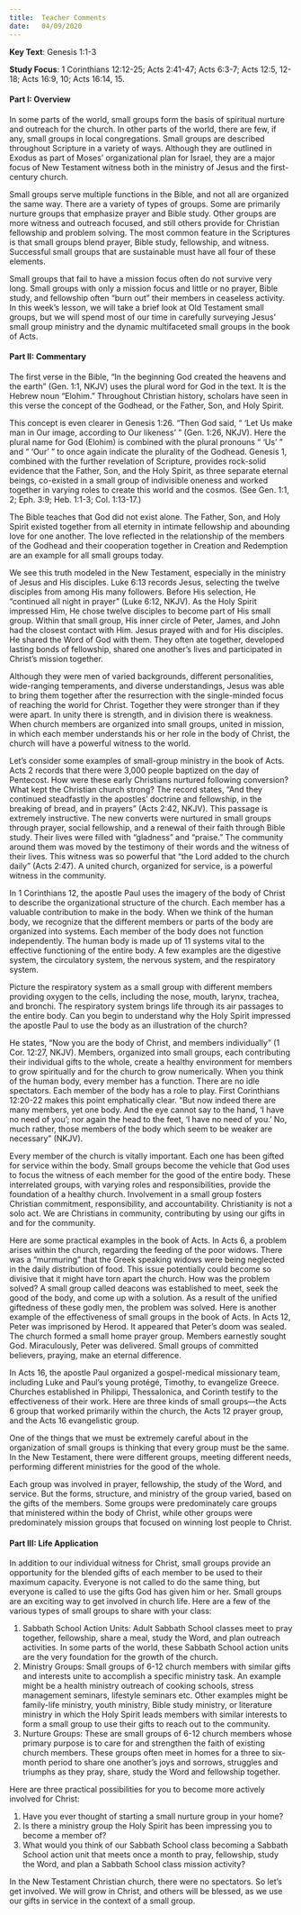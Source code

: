 ```yaml
---
title:  Teacher Comments
date:   04/09/2020
---
```


**Key Text**: Genesis 1:1-3

**Study Focus**: 1 Corinthians 12:12-25; Acts 2:41-47; Acts 6:3-7; Acts 12:5, 12-18; Acts 16:9, 10; Acts 16:14, 15.

#### Part I: Overview

In some parts of the world, small groups form the basis of spiritual nurture and outreach for the church. In other parts of the world, there are few, if any, small groups in local congregations. Small groups are described throughout Scripture in a variety of ways. Although they are outlined in Exodus as part of Moses’ organizational plan for Israel, they are a major focus of New Testament witness both in the ministry of Jesus and the first-century church. 

Small groups serve multiple functions in the Bible, and not all are organized the same way. There are a variety of types of groups. Some are primarily nurture groups that emphasize prayer and Bible study. Other groups are more witness and outreach focused, and still others provide for Christian fellowship and problem solving. The most common feature in the Scriptures is that small groups blend prayer, Bible study, fellowship, and witness. Successful small groups that are sustainable must have all four of these elements. 

Small groups that fail to have a mission focus often do not survive very long. Small groups with only a mission focus and little or no prayer, Bible study, and fellowship often “burn out” their members in ceaseless activity. In this week’s lesson, we will take a brief look at Old Testament small groups, but we will spend most of our time in carefully surveying Jesus’ small group ministry and the dynamic multifaceted small groups in the book of Acts.

#### Part II: Commentary

The first verse in the Bible, “In the beginning God created the heavens and the earth” (Gen. 1:1, NKJV) uses the plural word for God in the text. It is the Hebrew noun “Elohim.” Throughout Christian history, scholars have seen in this verse the concept of the Godhead, or the Father, Son, and Holy Spirit. 

This concept is even clearer in Genesis 1:26. “Then God said, “ ‘Let Us make man in Our image, according to Our likeness’ ” (Gen. 1:26, NKJV). Here the plural name for God (Elohim) is combined with the plural pronouns “ ‘Us’ ” and “ ‘Our’ ” to once again indicate the plurality of the Godhead. Genesis 1, combined with the further revelation of Scripture, provides rock-solid evidence that the Father, Son, and the Holy Spirit, as three separate eternal beings, co-existed in a small group of indivisible oneness and worked together in varying roles to create this world and the cosmos. (See Gen. 1:1, 2; Eph. 3:9; Heb. 1:1-3; Col. 1:13-17.)

The Bible teaches that God did not exist alone. The Father, Son, and Holy Spirit existed together from all eternity in intimate fellowship and abounding love for one another. The love reflected in the relationship of the members of the Godhead and their cooperation together in Creation and Redemption are an example for all small groups today. 

We see this truth modeled in the New Testament, especially in the ministry of Jesus and His disciples. Luke 6:13 records Jesus, selecting the twelve disciples from among His many followers. Before His selection, He “continued all night in prayer” (Luke 6:12, NKJV). As the Holy Spirit impressed Him, He chose twelve disciples to become part of His small group. Within that small group, His inner circle of Peter, James, and John had the closest contact with Him. Jesus prayed with and for His disciples. He shared the Word of God with them. They often ate together, developed lasting bonds of fellowship, shared one another’s lives and participated in Christ’s mission together. 

Although they were men of varied backgrounds, different personalities, wide-ranging temperaments, and diverse understandings, Jesus was able to bring them together after the resurrection with the single-minded focus of reaching the world for Christ. Together they were stronger than if they were apart. In unity there is strength, and in division there is weakness. When church members are organized into small groups, united in mission, in which each member understands his or her role in the body of Christ, the church will have a powerful witness to the world. 

Let’s consider some examples of small-group ministry in the book of Acts. Acts 2 records that there were 3,000 people baptized on the day of Pentecost. How were these early Christians nurtured following conversion? What kept the Christian church strong? The record states, “And they continued steadfastly in the apostles’ doctrine and fellowship, in the breaking of bread, and in prayers” (Acts 2:42, NKJV). This passage is extremely instructive. The new converts were nurtured in small groups through prayer, social fellowship, and a renewal of their faith through Bible study. Their lives were filled with “gladness” and “praise.” The community around them was moved by the testimony of their words and the witness of their lives. This witness was so powerful that “the Lord added to the church daily” (Acts 2:47). A united church, organized for service, is a powerful witness in the community.

In 1 Corinthians 12, the apostle Paul uses the imagery of the body of Christ to describe the organizational structure of the church. Each member has a valuable contribution to make in the body. When we think of the human body, we recognize that the different members or parts of the body are organized into systems. Each member of the body does not function independently. The human body is made up of 11 systems vital to the effective functioning of the entire body. A few examples are the digestive system, the circulatory system, the nervous system, and the respiratory system. 

Picture the respiratory system as a small group with different members providing oxygen to the cells, including the nose, mouth, larynx, trachea, and bronchi. The respiratory system brings life through its air passages to the entire body. Can you begin to understand why the Holy Spirit impressed the apostle Paul to use the body as an illustration of the church? 

He states, “Now you are the body of Christ, and members individually” (1 Cor. 12:27, NKJV). Members, organized into small groups, each contributing their individual gifts to the whole, create a healthy environment for members to grow spiritually and for the church to grow numerically. When you think of the human body, every member has a function. There are no idle spectators. Each member of the body has a role to play. First Corinthians 12:20-22 makes this point emphatically clear. “But now indeed there are many members, yet one body. And the eye cannot say to the hand, ‘I have no need of you’; nor again the head to the feet, ‘I have no need of you.’ No, much rather, those members of the body which seem to be weaker are necessary” (NKJV).

Every member of the church is vitally important. Each one has been gifted for service within the body. Small groups become the vehicle that God uses to focus the witness of each member for the good of the entire body. These interrelated groups, with varying roles and responsibilities, provide the foundation of a healthy church. Involvement in a small group fosters Christian commitment, responsibility, and accountability. Christianity is not a solo act. We are Christians in community, contributing by using our gifts in and for the community.

Here are some practical examples in the book of Acts. In Acts 6, a problem arises within the church, regarding the feeding of the poor widows. There was a “murmuring” that the Greek speaking widows were being neglected in the daily distribution of food. This issue potentially could become so divisive that it might have torn apart the church. How was the problem solved? A small group called deacons was established to meet, seek the good of the body, and come up with a solution. As a result of the unified giftedness of these godly men, the problem was solved. Here is another example of the effectiveness of small groups in the book of Acts. In Acts 12, Peter was imprisoned by Herod. It appeared that Peter’s doom was sealed. The church formed a small home prayer group. Members earnestly sought God. Miraculously, Peter was delivered. Small groups of committed believers, praying, make an eternal difference.

In Acts 16, the apostle Paul organized a gospel-medical missionary team, including Luke and Paul’s young protégé, Timothy, to evangelize Greece. Churches established in Philippi, Thessalonica, and Corinth testify to the effectiveness of their work. Here are three kinds of small groups—the Acts 6 group that worked primarily within the church, the Acts 12 prayer group, and the Acts 16 evangelistic group. 

One of the things that we must be extremely careful about in the organization of small groups is thinking that every group must be the same. In the New Testament, there were different groups, meeting different needs, performing different ministries for the good of the whole.

Each group was involved in prayer, fellowship, the study of the Word, and service. But the forms, structure, and ministry of the group varied, based on the gifts of the members. Some groups were predominately care groups that ministered within the body of Christ, while other groups were predominately mission groups that focused on winning lost people to Christ. 

#### Part III: Life Application

In addition to our individual witness for Christ, small groups provide an opportunity for the blended gifts of each member to be used to their maximum capacity. Everyone is not called to do the same thing, but everyone is called to use the gifts God has given him or her. Small groups are an exciting way to get involved in church life. Here are a few of the various types of small groups to share with your class:

1.	Sabbath School Action Units: Adult Sabbath School classes meet to pray together, fellowship, share a meal, study the Word, and plan outreach activities. In some parts of the world, these Sabbath School action units are the very foundation for the growth of the church.
2.	Ministry Groups: Small groups of 6-12 church members with similar gifts and interests unite to accomplish a specific ministry task. An example might be a health ministry outreach of cooking schools, stress management seminars, lifestyle seminars etc. Other examples might be family-life ministry, youth ministry, Bible study ministry, or literature ministry in which the Holy Spirit leads members with similar interests to form a small group to use their gifts to reach out to the community.
3.	Nurture Groups: These are small groups of 6-12 church members whose primary purpose is to care for and strengthen the faith of existing church members. These groups often meet in homes for a three to six-month period to share one another’s joys and sorrows, struggles and triumphs as they pray, share, study the Word and fellowship together.

Here are three practical possibilities for you to become more actively involved for Christ: 

1. Have you ever thought of starting a small nurture group in your home? 
2. Is there a ministry group the Holy Spirit has been impressing you to become a member of? 
3. What would you think of our Sabbath School class becoming a Sabbath School action unit that meets once a month to pray, fellowship, study the Word, and plan a Sabbath School class mission activity?

In the New Testament Christian church, there were no spectators. So let’s get involved. We will grow in Christ, and others will be blessed, as we use our gifts in service in the context of a small group.